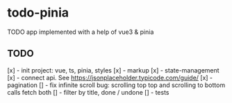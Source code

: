 # todo-pinia

TODO app implemented with a help of vue3 & pinia

## TODO
[x] - init project: vue, ts, pinia, styles
[x] - markup
[x] - state-management
[x] - connect api. See https://jsonplaceholder.typicode.com/guide/
[x] - pagination 
[] - fix infinite scroll bug: scrolling top top and scrolling to bottom calls fetch both
[] - filter by title, done / undone
[] - tests
